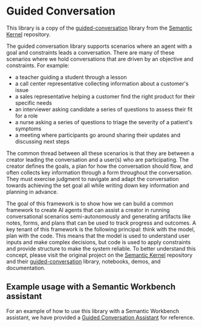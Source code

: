 # Guided Conversation

This library is a copy of the [guided-conversation](https://github.com/microsoft/semantic-kernel/tree/main/python/samples/demos/guided_conversations) library from the [Semantic Kernel](https://github.com/microsoft/semantic-kernel) repository.

The guided conversation library supports scenarios where an agent with a goal and constraints leads a conversation. There are many of these scenarios where we hold conversations that are driven by an objective and constraints. For example:

- a teacher guiding a student through a lesson
- a call center representative collecting information about a customer's issue
- a sales representative helping a customer find the right product for their specific needs
- an interviewer asking candidate a series of questions to assess their fit for a role
- a nurse asking a series of questions to triage the severity of a patient's symptoms
- a meeting where participants go around sharing their updates and discussing next steps

The common thread between all these scenarios is that they are between a creator leading the conversation and a user(s) who are participating. The creator defines the goals, a plan for how the conversation should flow, and often collects key information through a form throughout the conversation. They must exercise judgment to navigate and adapt the conversation towards achieving the set goal all while writing down key information and planning in advance.

The goal of this framework is to show how we can build a common framework to create AI agents that can assist a creator in running conversational scenarios semi-autonomously and generating artifacts like notes, forms, and plans that can be used to track progress and outcomes. A key tenant of this framework is the following principal: think with the model, plan with the code. This means that the model is used to understand user inputs and make complex decisions, but code is used to apply constraints and provide structure to make the system reliable. To better understand this concept, please visit the original project on the [Semantic Kernel](https://github.com/microsoft/semantic-kernel) repository and their [guided-conversation](https://github.com/microsoft/semantic-kernel/tree/main/python/samples/demos/guided_conversations) library, notebooks, demos, and documentation.

## Example usage with a Semantic Workbench assistant

For an example of how to use this library with a Semantic Workbench assistant, we have provided a [Guided Conversation Assistant](../../../assistants/guided-conversation-assistant/) for reference.
